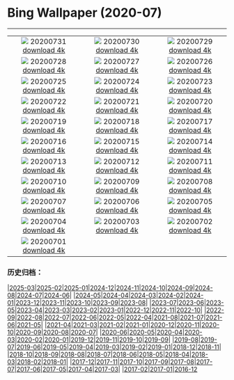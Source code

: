 # Bing Wallpaper (2020-07)
**************
| | | |
| :----: | :----: | :----: |
| ![](https://www.bing.com/th?id=OHR.TahoeBeach_EN-US6105713817_1920x1080.jpg) 20200731 [download 4k](https://www.bing.com/th?id=OHR.TahoeBeach_EN-US6105713817_UHD.jpg) | ![](https://www.bing.com/th?id=OHR.HamerkopHunting_EN-US1438886143_1920x1080.jpg) 20200730 [download 4k](https://www.bing.com/th?id=OHR.HamerkopHunting_EN-US1438886143_UHD.jpg) | ![](https://www.bing.com/th?id=OHR.KallurLighthouse_EN-US1393818212_1920x1080.jpg) 20200729 [download 4k](https://www.bing.com/th?id=OHR.KallurLighthouse_EN-US1393818212_UHD.jpg) |
| ![](https://www.bing.com/th?id=OHR.HamelinPool_EN-US1343791878_1920x1080.jpg) 20200728 [download 4k](https://www.bing.com/th?id=OHR.HamelinPool_EN-US1343791878_UHD.jpg) | ![](https://www.bing.com/th?id=OHR.AerialTamul_EN-US1289516805_1920x1080.jpg) 20200727 [download 4k](https://www.bing.com/th?id=OHR.AerialTamul_EN-US1289516805_UHD.jpg) | ![](https://www.bing.com/th?id=OHR.ADA30_EN-US1238886685_1920x1080.jpg) 20200726 [download 4k](https://www.bing.com/th?id=OHR.ADA30_EN-US1238886685_UHD.jpg) |
| ![](https://www.bing.com/th?id=OHR.RedSailboat_EN-US1173520356_1920x1080.jpg) 20200725 [download 4k](https://www.bing.com/th?id=OHR.RedSailboat_EN-US1173520356_UHD.jpg) | ![](https://www.bing.com/th?id=OHR.KapamaCousins_EN-US1071916004_1920x1080.jpg) 20200724 [download 4k](https://www.bing.com/th?id=OHR.KapamaCousins_EN-US1071916004_UHD.jpg) | ![](https://www.bing.com/th?id=OHR.DubrovnikDoors_EN-US2971042587_1920x1080.jpg) 20200723 [download 4k](https://www.bing.com/th?id=OHR.DubrovnikDoors_EN-US2971042587_UHD.jpg) |
| ![](https://www.bing.com/th?id=OHR.RedBlueWildebeest_EN-US0956286533_1920x1080.jpg) 20200722 [download 4k](https://www.bing.com/th?id=OHR.RedBlueWildebeest_EN-US0956286533_UHD.jpg) | ![](https://www.bing.com/th?id=OHR.DinantBelgium_EN-US0892462948_1920x1080.jpg) 20200721 [download 4k](https://www.bing.com/th?id=OHR.DinantBelgium_EN-US0892462948_UHD.jpg) | ![](https://www.bing.com/th?id=OHR.EarthriseSequence_EN-US0444696608_1920x1080.jpg) 20200720 [download 4k](https://www.bing.com/th?id=OHR.EarthriseSequence_EN-US0444696608_UHD.jpg) |
| ![](https://www.bing.com/th?id=OHR.GrandCanalGondolas_EN-US0380987930_1920x1080.jpg) 20200719 [download 4k](https://www.bing.com/th?id=OHR.GrandCanalGondolas_EN-US0380987930_UHD.jpg) | ![](https://www.bing.com/th?id=OHR.NineSpotted_EN-US0305121800_1920x1080.jpg) 20200718 [download 4k](https://www.bing.com/th?id=OHR.NineSpotted_EN-US0305121800_UHD.jpg) | ![](https://www.bing.com/th?id=OHR.HappyBalloon_EN-US0225941022_1920x1080.jpg) 20200717 [download 4k](https://www.bing.com/th?id=OHR.HappyBalloon_EN-US0225941022_UHD.jpg) |
| ![](https://www.bing.com/th?id=OHR.FrederickSound_EN-US0122197024_1920x1080.jpg) 20200716 [download 4k](https://www.bing.com/th?id=OHR.FrederickSound_EN-US0122197024_UHD.jpg) | ![](https://www.bing.com/th?id=OHR.WinchesterCrypt_EN-US9999540533_1920x1080.jpg) 20200715 [download 4k](https://www.bing.com/th?id=OHR.WinchesterCrypt_EN-US9999540533_UHD.jpg) | ![](https://www.bing.com/th?id=OHR.PantheonParis_EN-US9910328355_1920x1080.jpg) 20200714 [download 4k](https://www.bing.com/th?id=OHR.PantheonParis_EN-US9910328355_UHD.jpg) |
| ![](https://www.bing.com/th?id=OHR.SunnyRainforest_EN-US9772776383_1920x1080.jpg) 20200713 [download 4k](https://www.bing.com/th?id=OHR.SunnyRainforest_EN-US9772776383_UHD.jpg) | ![](https://www.bing.com/th?id=OHR.WaterRipplesVideo_EN-US9458788251_1920x1080.jpg) 20200712 [download 4k](https://www.bing.com/th?id=OHR.WaterRipplesVideo_EN-US9458788251_UHD.jpg) | ![](https://www.bing.com/th?id=OHR.MangroveForest_EN-US9309815352_1920x1080.jpg) 20200711 [download 4k](https://www.bing.com/th?id=OHR.MangroveForest_EN-US9309815352_UHD.jpg) |
| ![](https://www.bing.com/th?id=OHR.BellTowerItaly_EN-US0542629493_1920x1080.jpg) 20200710 [download 4k](https://www.bing.com/th?id=OHR.BellTowerItaly_EN-US0542629493_UHD.jpg) | ![](https://www.bing.com/th?id=OHR.ColoradoColumbine_EN-US9097456615_1920x1080.jpg) 20200709 [download 4k](https://www.bing.com/th?id=OHR.ColoradoColumbine_EN-US9097456615_UHD.jpg) | ![](https://www.bing.com/th?id=OHR.NorfolkPups_EN-US8929436581_1920x1080.jpg) 20200708 [download 4k](https://www.bing.com/th?id=OHR.NorfolkPups_EN-US8929436581_UHD.jpg) |
| ![](https://www.bing.com/th?id=OHR.CalorisMDIS_EN-US8770644601_1920x1080.jpg) 20200707 [download 4k](https://www.bing.com/th?id=OHR.CalorisMDIS_EN-US8770644601_UHD.jpg) | ![](https://www.bing.com/th?id=OHR.Kamchatka_EN-US7415522922_1920x1080.jpg) 20200706 [download 4k](https://www.bing.com/th?id=OHR.Kamchatka_EN-US7415522922_UHD.jpg) | ![](https://www.bing.com/th?id=OHR.NantucketIsland_EN-US7343633791_1920x1080.jpg) 20200705 [download 4k](https://www.bing.com/th?id=OHR.NantucketIsland_EN-US7343633791_UHD.jpg) |
| ![](https://www.bing.com/th?id=OHR.DCFireworksVideo_EN-US7892229177_1920x1080.jpg) 20200704 [download 4k](https://www.bing.com/th?id=OHR.DCFireworksVideo_EN-US7892229177_UHD.jpg) | ![](https://www.bing.com/th?id=OHR.DogDays_EN-US6846042594_1920x1080.jpg) 20200703 [download 4k](https://www.bing.com/th?id=OHR.DogDays_EN-US6846042594_UHD.jpg) | ![](https://www.bing.com/th?id=OHR.RhodesIsland_EN-US9342527972_1920x1080.jpg) 20200702 [download 4k](https://www.bing.com/th?id=OHR.RhodesIsland_EN-US9342527972_UHD.jpg) |
| ![](https://www.bing.com/th?id=OHR.LakeMoraineVideo_EN-US7436901799_1920x1080.jpg) 20200701 [download 4k](https://www.bing.com/th?id=OHR.LakeMoraineVideo_EN-US7436901799_UHD.jpg) |  |  |

### 历史归档：

|[2025-03](/../2025-03/2025-03.md)|[2025-02](/../2025-02/2025-02.md)|[2025-01](/../2025-01/2025-01.md)|[2024-12](/../2024-12/2024-12.md)|[2024-11](/../2024-11/2024-11.md)|[2024-10](/../2024-10/2024-10.md)|[2024-09](/../2024-09/2024-09.md)|[2024-08](/../2024-08/2024-08.md)|[2024-07](/../2024-07/2024-07.md)|[2024-06](/../2024-06/2024-06.md)|
|[2024-05](/../2024-05/2024-05.md)|[2024-04](/../2024-04/2024-04.md)|[2024-03](/../2024-03/2024-03.md)|[2024-02](/../2024-02/2024-02.md)|[2024-01](/../2024-01/2024-01.md)|[2023-12](/../2023-12/2023-12.md)|[2023-11](/../2023-11/2023-11.md)|[2023-10](/../2023-10/2023-10.md)|[2023-09](/../2023-09/2023-09.md)|[2023-08](/../2023-08/2023-08.md)|
|[2023-07](/../2023-07/2023-07.md)|[2023-06](/../2023-06/2023-06.md)|[2023-05](/../2023-05/2023-05.md)|[2023-04](/../2023-04/2023-04.md)|[2023-03](/../2023-03/2023-03.md)|[2023-02](/../2023-02/2023-02.md)|[2023-01](/../2023-01/2023-01.md)|[2022-12](/../2022-12/2022-12.md)|[2022-11](/../2022-11/2022-11.md)|[2022-10](/../2022-10/2022-10.md)|
|[2022-09](/../2022-09/2022-09.md)|[2022-08](/../2022-08/2022-08.md)|[2022-07](/../2022-07/2022-07.md)|[2022-06](/../2022-06/2022-06.md)|[2022-05](/../2022-05/2022-05.md)|[2022-04](/../2022-04/2022-04.md)|[2021-08](/../2021-08/2021-08.md)|[2021-07](/../2021-07/2021-07.md)|[2021-06](/../2021-06/2021-06.md)|[2021-05](/../2021-05/2021-05.md)|
|[2021-04](/../2021-04/2021-04.md)|[2021-03](/../2021-03/2021-03.md)|[2021-02](/../2021-02/2021-02.md)|[2021-01](/../2021-01/2021-01.md)|[2020-12](/../2020-12/2020-12.md)|[2020-11](/../2020-11/2020-11.md)|[2020-10](/../2020-10/2020-10.md)|[2020-09](/../2020-09/2020-09.md)|[2020-08](/../2020-08/2020-08.md)|[2020-07](/2020-07.md)|
|[2020-06](/../2020-06/2020-06.md)|[2020-05](/../2020-05/2020-05.md)|[2020-04](/../2020-04/2020-04.md)|[2020-03](/../2020-03/2020-03.md)|[2020-02](/../2020-02/2020-02.md)|[2020-01](/../2020-01/2020-01.md)|[2019-12](/../2019-12/2019-12.md)|[2019-11](/../2019-11/2019-11.md)|[2019-10](/../2019-10/2019-10.md)|[2019-09](/../2019-09/2019-09.md)|
|[2019-08](/../2019-08/2019-08.md)|[2019-07](/../2019-07/2019-07.md)|[2019-06](/../2019-06/2019-06.md)|[2019-05](/../2019-05/2019-05.md)|[2019-04](/../2019-04/2019-04.md)|[2019-03](/../2019-03/2019-03.md)|[2019-02](/../2019-02/2019-02.md)|[2019-01](/../2019-01/2019-01.md)|[2018-12](/../2018-12/2018-12.md)|[2018-11](/../2018-11/2018-11.md)|
|[2018-10](/../2018-10/2018-10.md)|[2018-09](/../2018-09/2018-09.md)|[2018-08](/../2018-08/2018-08.md)|[2018-07](/../2018-07/2018-07.md)|[2018-06](/../2018-06/2018-06.md)|[2018-05](/../2018-05/2018-05.md)|[2018-04](/../2018-04/2018-04.md)|[2018-03](/../2018-03/2018-03.md)|[2018-02](/../2018-02/2018-02.md)|[2018-01](/../2018-01/2018-01.md)|
|[2017-12](/../2017-12/2017-12.md)|[2017-11](/../2017-11/2017-11.md)|[2017-10](/../2017-10/2017-10.md)|[2017-09](/../2017-09/2017-09.md)|[2017-08](/../2017-08/2017-08.md)|[2017-07](/../2017-07/2017-07.md)|[2017-06](/../2017-06/2017-06.md)|[2017-05](/../2017-05/2017-05.md)|[2017-04](/../2017-04/2017-04.md)|[2017-03](/../2017-03/2017-03.md)|
|[2017-02](/../2017-02/2017-02.md)|[2017-01](/../2017-01/2017-01.md)|[2016-12](/../2016-12/2016-12.md)